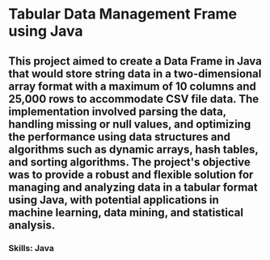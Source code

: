 # Tabular Data Management Frame using Java

## This project aimed to create a Data Frame in Java that would store string data in a two-dimensional array format with a maximum of 10 columns and 25,000 rows to accommodate CSV file data. The implementation involved parsing the data, handling missing or null values, and optimizing the performance using data structures and algorithms such as dynamic arrays, hash tables, and sorting algorithms. The project's objective was to provide a robust and flexible solution for managing and analyzing data in a tabular format using Java, with potential applications in machine learning, data mining, and statistical analysis.

### Skills: Java
